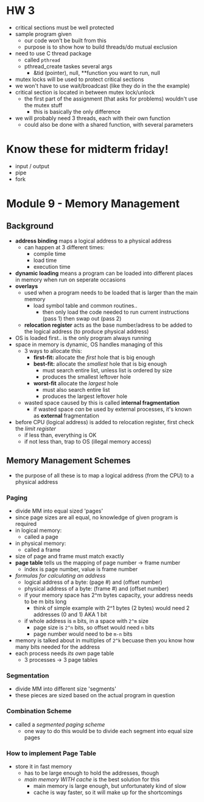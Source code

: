 # HW 3
* critical sections must be well protected
* sample program given
  * our code won't be built from this
  * purpose is to show how to build threads/do mutual exclusion
* need to use C thread package
  * called `pthread`
  * pthread_create taskes several args
    * &tid (pointer), null, **function you want to run, null
* mutex locks will be used to protect critical sections
* we won't have to use wait/broadcast (like they do in the the example)
* critical section is located in between mutex lock/unlock
  * the first part of the assignment (that asks for problems) wouldn't use the mutex stuff
    * this is basically the only difference
* we will probably need 3 threads, each with their own function
  * could also be done with a shared function, with several parameters

# Know these for midterm friday!
* input / output
* pipe
* fork

# Module 9 - Memory Management

## Background
* **address binding** maps a logical address to a physical address
  * can happen at 3 different times:
    * compile time
    * load time
    * execution time
* **dynamic loading** means a program can be loaded into different places in memory when run on seperate occasions
* **overlays**
  * used when a program needs to be loaded that is larger than the main memory
    * load symbol table and common routines.. 
      * then only load the code needed to run current instructions (pass 1) then swap out (pass 2)
  * **relocation register** acts as the base number/adress to be added to the logical address (to produce physical address)
* OS is loaded first.. is the only program always running
* space in memory is dynamic, OS handles managing of this
  * 3 ways to allocate this:
    * **first-fit:** allocate the _first_ hole that is big enough
    * **best-fit:** allocate the _smallest_ hole that is big enough
      * must search entire list, unless list is ordered by size
      * produces the smallest leftover hole
    * **worst-fit** allocate the _largest_ hole
      * must also search entire list
      * produces the largest leftover hole
  * wasted space caused by this is called **internal fragmentation**
    * if wasted space _can_ be used by external processes, it's known as **external** fragmentation
* before CPU (logical address) is added to relocation register, first check the _limit register_
  * if less than, everything is OK
  * if not less than, trap to OS (illegal memory access)

## Memory Management Schemes
* the purpose of all these is to map a logical address (from the CPU) to a physical address

### Paging 
* divide MM into equal sized 'pages'
* since page sizes are all equal, no knowledge of given program is required
* in logical memory:
  * called a page
* in physical memory:
  * called a frame  
* size of page and frame must match exactly
* **page table** tells us the mapping of page number -> frame number
  * index is page number, value is frame number
* _formulas for calculating an address_
  * logical address of a byte: (page #) and (offset number)
  * physical address of a byte: (frame #) and (offset number)
  * if your memory space has 2^m bytes capacity, your address needs to be m bits long
    * think of simple example with 2^1 bytes (2 bytes) would need 2 addresses (0 and 1) AKA 1 bit
  * if whole address is `m` bits, in a space with `2^m` size
    * page size is `2^n` bits, so offset would need `n` bits
    * page number would need to be `m-n` bits
* memory is talked about in multiples of `2^k` becuase then you know how many bits needed for the address
* each process needs _its own_ page table
  * 3 processes -> 3 page tables
   
### Segmentation
* divide MM into different size 'segments'
* these pieces are sized based on the actual program in question

### Combination Scheme
* called a _segmented paging scheme_
  * one way to do this would be to divide each segment into equal size pages

### How to implement Page Table
* store it in fast memory
  * has to be large enough to hold the addresses, though
  * _main memory WITH cache_ is the best solution for this
    * main memory is large enough, but unfortunately kind of slow
    * cache is way faster, so it will make up for the shortcomings